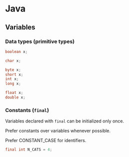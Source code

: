 # Java

## Variables

### Data types (primitive types)

```java
boolean x;

char x;

byte x;
short x;
int x;
long x;

float x;
double x;
```

### Constants (`final`)

Variables declared with `final` can be initialized only once.

Prefer constants over variables whenever possible.

Prefer CONSTANT_CASE for identifiers.

```java
final int N_CATS = 4;
```
